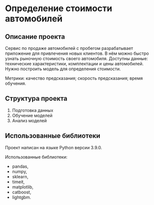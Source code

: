 # Определение стоимости автомобилей
## Описание проекта
Сервис по продаже автомобилей с пробегом разрабатывает приложение для привлечения новых клиентов. В нём можно быстро узнать рыночную стоимость своего автомобиля. 
Доступны данные: технические характеристики, комплектации и цены автомобилей. Нужно построить модель для определения стоимости.

Метрики:
качество предсказания;
скорость предсказания;
время обучения.

## Структура проекта
1. Подготовка данных
2. Обучение моделей
3. Анализ моделей

## Использованные библиотеки
Проект написан на языке Python версии 3.9.0.

Использованные библиотеки:
* pandas,
* numpy, 
* sklearn,
* timeit,
* matplotlib,
* catboost,
* lightgbm.
